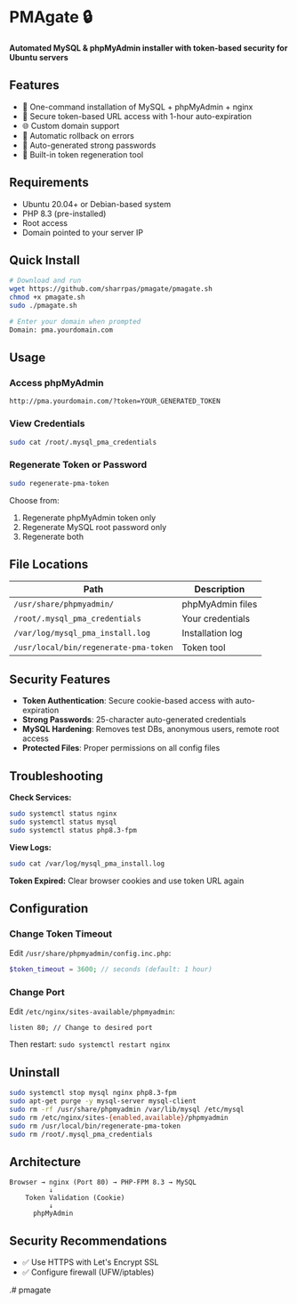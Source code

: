 # PMAgate 🔒

**Automated MySQL & phpMyAdmin installer with token-based security for Ubuntu servers**

## Features

- 🚀 One-command installation of MySQL + phpMyAdmin + nginx
- 🔐 Secure token-based URL access with 1-hour auto-expiration
- 🌐 Custom domain support
- 🔄 Automatic rollback on errors
- 🔑 Auto-generated strong passwords
- 🔧 Built-in token regeneration tool

## Requirements

- Ubuntu 20.04+ or Debian-based system
- PHP 8.3 (pre-installed)
- Root access
- Domain pointed to your server IP

## Quick Install

```bash
# Download and run
wget https://github.com/sharrpas/pmagate/pmagate.sh
chmod +x pmagate.sh
sudo ./pmagate.sh

# Enter your domain when prompted
Domain: pma.yourdomain.com
```

## Usage

### Access phpMyAdmin
```
http://pma.yourdomain.com/?token=YOUR_GENERATED_TOKEN
```

### View Credentials
```bash
sudo cat /root/.mysql_pma_credentials
```

### Regenerate Token or Password
```bash
sudo regenerate-pma-token
```

Choose from:
1. Regenerate phpMyAdmin token only
2. Regenerate MySQL root password only
3. Regenerate both

## File Locations

| Path | Description |
|------|-------------|
| `/usr/share/phpmyadmin/` | phpMyAdmin files |
| `/root/.mysql_pma_credentials` | Your credentials |
| `/var/log/mysql_pma_install.log` | Installation log |
| `/usr/local/bin/regenerate-pma-token` | Token tool |

## Security Features

- **Token Authentication**: Secure cookie-based access with auto-expiration
- **Strong Passwords**: 25-character auto-generated credentials
- **MySQL Hardening**: Removes test DBs, anonymous users, remote root access
- **Protected Files**: Proper permissions on all config files

## Troubleshooting

**Check Services:**
```bash
sudo systemctl status nginx
sudo systemctl status mysql
sudo systemctl status php8.3-fpm
```

**View Logs:**
```bash
sudo cat /var/log/mysql_pma_install.log
```

**Token Expired:** Clear browser cookies and use token URL again

## Configuration

### Change Token Timeout
Edit `/usr/share/phpmyadmin/config.inc.php`:
```php
$token_timeout = 3600; // seconds (default: 1 hour)
```

### Change Port
Edit `/etc/nginx/sites-available/phpmyadmin`:
```nginx
listen 80; // Change to desired port
```

Then restart: `sudo systemctl restart nginx`

## Uninstall

```bash
sudo systemctl stop mysql nginx php8.3-fpm
sudo apt-get purge -y mysql-server mysql-client
sudo rm -rf /usr/share/phpmyadmin /var/lib/mysql /etc/mysql
sudo rm /etc/nginx/sites-{enabled,available}/phpmyadmin
sudo rm /usr/local/bin/regenerate-pma-token
sudo rm /root/.mysql_pma_credentials
```

## Architecture

```
Browser → nginx (Port 80) → PHP-FPM 8.3 → MySQL
          ↓
    Token Validation (Cookie)
          ↓
      phpMyAdmin
```

## Security Recommendations

- ✅ Use HTTPS with Let's Encrypt SSL
- ✅ Configure firewall (UFW/iptables)



.# pmagate
